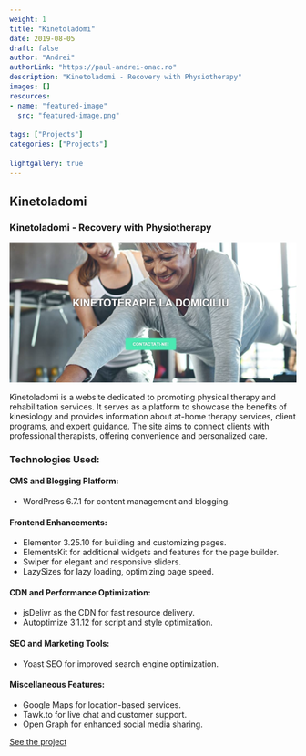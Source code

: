```yaml
---
weight: 1
title: "Kinetoladomi"
date: 2019-08-05
draft: false
author: "Andrei"
authorLink: "https://paul-andrei-onac.ro"
description: "Kinetoladomi - Recovery with Physiotherapy"
images: []
resources:
- name: "featured-image"
  src: "featured-image.png"

tags: ["Projects"]
categories: ["Projects"]

lightgallery: true
---
```


## Kinetoladomi

### Kinetoladomi - Recovery with Physiotherapy

![Kinetoladomi](./image.png)

Kinetoladomi is a website dedicated to promoting physical therapy and rehabilitation services. It serves as a platform to showcase the benefits of kinesiology and provides information about at-home therapy services, client programs, and expert guidance. The site aims to connect clients with professional therapists, offering convenience and personalized care.

### Technologies Used:

#### CMS and Blogging Platform:

- WordPress 6.7.1 for content management and blogging.

#### Frontend Enhancements:

- Elementor 3.25.10 for building and customizing pages.
- ElementsKit for additional widgets and features for the page builder.
- Swiper for elegant and responsive sliders.
- LazySizes for lazy loading, optimizing page speed.

#### CDN and Performance Optimization:

- jsDelivr as the CDN for fast resource delivery.
- Autoptimize 3.1.12 for script and style optimization.

#### SEO and Marketing Tools:

- Yoast SEO for improved search engine optimization.

#### Miscellaneous Features:

- Google Maps for location-based services.
- Tawk.to for live chat and customer support.
- Open Graph for enhanced social media sharing.

[See the project](https://kinetoladomi.ro/)
